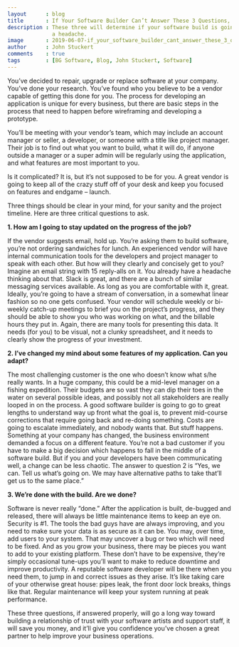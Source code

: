 ```yaml
---
layout      : blog
title       : If Your Software Builder Can’t Answer These 3 Questions, Ghost Them
description : These three will determine if your software build is going to be exciting, or
              a headache.
image       : 2019-06-07-if_your_software_builder_cant_answer_these_3_questions_ghost_them.jpg
author      : John Stuckert
comments    : true
tags        : [BG Software, Blog, John Stuckert, Software]
---
```


You’ve decided to repair, upgrade or replace software at your company. You’ve done your research. You’ve found who you believe to be a vendor capable of getting this done for you. The process for developing an application is unique for every business, but there are basic steps in the process that need to happen before wireframing and developing a prototype.

You’ll be meeting with your vendor’s team, which may include an account manager or seller, a developer, or someone with a title like project manager. Their job is to find out what you want to build, what it will do, if anyone outside a manager or a super admin will be regularly using the application, and what features are most important to you.

Is it complicated? It is, but it’s not supposed to be for you. A great vendor is going to keep all of the crazy stuff off of your desk and keep you focused on features and endgame  – launch.

Three things should be clear in your mind, for your sanity and the project timeline. Here are three critical questions to ask.

<b>1. How am I going to stay updated on the progress of the job?</b>

If the vendor suggests email, hold up. You’re asking them to build software, you’re not ordering sandwiches for lunch. An experienced vendor will have internal communication tools for the developers and project manager to speak with each other. But how will they clearly and concisely get to you? Imagine an email string with 15 reply-alls on it. You already have a headache thinking about that. Slack is great, and there are a bunch of similar messaging services available. As long as you are comfortable with it, great. Ideally, you’re going to have a stream of conversation, in a somewhat linear fashion so no one gets confused. Your vendor will schedule weekly or bi-weekly catch-up meetings to brief you on the project’s progress, and they should be able to show you who was working on what, and the billable hours they put in. Again, there are many tools for presenting this data. It needs (for you) to be visual, not a clunky spreadsheet, and it needs to clearly show the progress of your investment.

<b>2. I’ve changed my mind about some features of my application. Can you adapt?</b>

The most challenging customer is the one who doesn’t know what s/he really wants. In a huge company, this could be a mid-level manager on a fishing expedition. Their budgets are so vast they can dip their toes in the water on several possible ideas, and possibly not all stakeholders are really looped in on the process. A good software builder is going to go to great lengths to understand way up front what the goal is, to prevent mid-course corrections that require going back and re-doing something.  Costs are going to escalate immediately, and nobody wants that. But stuff happens. Something at your company has changed, the business environment demanded a focus on a different feature.  You’re not a bad customer if you have to make a big decision which happens to fall in the middle of a software build.  But if you and your developers have been communicating well, a change can be less chaotic. The answer to question 2 is “Yes, we can. Tell us what’s going on. We may have alternative paths to take that’ll get us to the same place.”

<b>3.  We’re done with the build. Are we done?</b>

Software is never really “done.” After the application is built, de-bugged and released, there will always be little maintenance items to keep an eye on. Security is #1.  The tools the bad guys have are always improving, and you need to make sure your data is as secure as it can be.  You may, over time, add users to your system. That may uncover a bug or two which will need to be fixed. And as you grow your business, there may be pieces you want to add to your existing platform. These don’t have to be expensive, they’re simply occasional tune-ups you’ll want to make to reduce downtime and improve productivity. A reputable software developer will be there when you need them, to jump in and correct issues as they arise. It’s like taking care of your otherwise great house: pipes leak, the front door lock breaks, things like that. Regular maintenance will keep your system running at peak performance.

These three questions, if answered properly, will go a long way toward building a relationship of trust with your software artists and support staff, it will save you money, and it’ll give you confidence you’ve chosen a great partner to help improve your business operations.